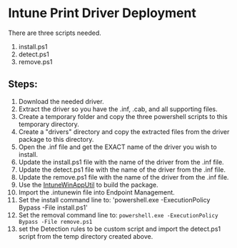 # Intune Print Driver Deployment

There are three scripts needed.
1. install.ps1
2. detect.ps1
3. remove.ps1

## Steps:

1. Download the needed driver.
2. Extract the driver so you have the .inf, .cab, and all supporting files.
3. Create a temporary folder and copy the three powershell scripts to this temporary directory.
4. Create a "drivers" directory and copy the extracted files from the driver package to this directory.
5. Open the .inf file and get the EXACT name of the driver you wish to install.
6. Update the install.ps1 file with the name of the driver from the .inf file.
7. Update the detect.ps1 file with the name of the driver from the .inf file.
8. Update the remove.ps1 file with the name of the driver from the .inf file.
9. Use the [IntuneWinAppUtil](https://github.com/Microsoft/Microsoft-Win32-Content-Prep-Tool) to build the package.
10. Import the .intunewin file into Endpoint Management.
11. Set the install command line to: 'powershell.exe -ExecutionPolicy Bypass -File install.ps1'
12. Set the removal command line to: `powershell.exe -ExecutionPolicy Bypass -File remove.ps1`
13. set the Detection rules to be custom script and import the detect.ps1 script from the temp directory created above.
